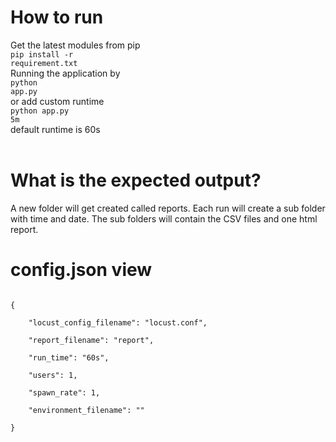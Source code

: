 # How to run

Get the latest modules from pip
<br>
<code>pip install -r requirement.txt</code>
<br>
Running the application by <br>
<code>python app.py</code><br>
or add custom runtime<br>
<code>python app.py 5m</code><br>
default runtime is 60s
<br><br>

# What is the expected output?

A new folder will get created called reports. Each run will create a sub folder with time and date. The sub folders will contain the CSV files and one html report.

# config.json view
<code>
{<br>
    "locust_config_filename": "locust.conf",<br>
    "report_filename": "report",<br>
    "run_time": "60s",<br>
    "users": 1,<br>
    "spawn_rate": 1,<br>
    "environment_filename": ""<br>
}
</code>